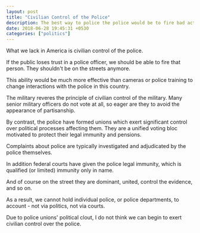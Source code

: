 ```yaml
---
layout: post
title: "Civilian Control of the Police"
description: The best way to police the police would be to fire bad actors, yet we can't do this. 
date: 2018-06-28 19:45:31 +0530
categories: ["politics"]
---
```


What we lack in America is civilian control of the police.

If the public loses trust in a police officer, we should be able to fire that person. They shouldn't be on the streets anymore.

This ability would be much more effective than cameras or police training to change interactions with the police in this country.

The military reveres the principle of civilian control of the military. Many senior military officers do not vote at all, so eager are they to avoid the appearance of partisanship.

By contrast, the police have formed unions which exert significant control over political processes affecting them. They are a unified voting bloc motivated to protect their legal immunity and pensions.

Complaints about police are typically investigated and adjudicated by the police themselves.

In addition federal courts have given the police legal immunity, which is qualified (or limited) immunity only in name.

And of course on the street they are dominant, united, control the evidence, and so on.

As a result, we cannot hold individual police, or police departments, to account - not via politics, not via courts.

Due to police unions' political clout, I do not think we can begin to exert civilian control over the police.
